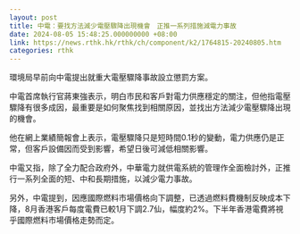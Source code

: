 ```yaml
---
layout: post
title: 中電：要找方法減少電壓驟降出現機會　正推一系列措施減電力事故
date: 2024-08-05 15:48:25.000000000 +08:00
link: https://news.rthk.hk/rthk/ch/component/k2/1764815-20240805.htm
categories: rthk
---
```


環境局早前向中電提出就重大電壓驟降事故設立懲罰方案。

中電首席執行官蔣東強表示，明白市民和客戶對電力供應穩定的關注，但他指電壓驟降有很多成因，最重要是如何聚焦找到相關原因，並找出方法減少電壓驟降出現的機會。

他在網上業績簡報會上表示，電壓驟降只是短時間0.1秒的變動，電力供應仍是正常，但客戶設備因而受到影響，希望日後可減低相關影響。

中電又指，除了全力配合政府外，中華電力就供電系統的管理作全面檢討外，正推行一系列全面的短、中和長期措施，以減少電力事故。

另外，中電提到，因應國際燃料市場價格向下調整，已透過燃料費機制反映成本下降，8月香港客戶每度電費已較1月下調2.7仙，幅度約2%。下半年香港電費將視乎國際燃料市場價格走勢而定。
